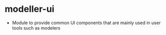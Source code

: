 # modeller-ui

- Module to provide common UI components that are mainly used in user tools such as modelers
